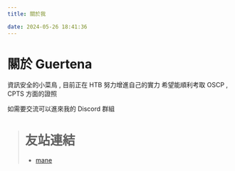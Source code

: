 ```yaml
---
title: 關於我

date: 2024-05-26 18:41:36
---
```

# 關於 Guertena
資訊安全的小菜鳥 , 目前正在 HTB 努力增進自己的實力
希望能順利考取 OSCP , CPTS 方面的證照

如需要交流可以進來我的 Discord 群組

> # 友站連結
> - [mane](https://manesec.github.io/)

